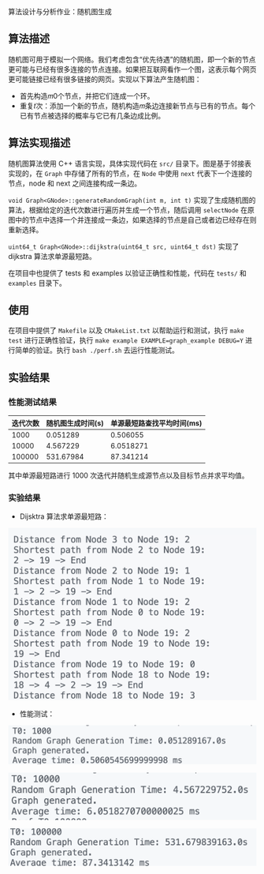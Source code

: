 

算法设计与分析作业：随机图生成

## 算法描述

随机图可用于模拟一个网络。我们考虑包含“优先待遇”的随机图，即一个新的节点更可能与已经有很多连接的节点连接。如果把互联网看作一个图，这表示每个网页更可能链接已经有很多链接的网页。实现以下算法产生随机图：

- 首先构造𝑚0个节点，并把它们连成一个环。
- 重复𝑡次：添加一个新的节点，随机构造𝑚条边连接新节点与已有的节点。每个已有节点被选择的概率与它已有几条边成比例。

## 算法实现描述

随机图算法使用 C++ 语言实现，具体实现代码在 `src/` 目录下。图是基于邻接表实现的，在 `Graph` 中存储了所有的节点，在 `Node` 中使用 `next` 代表下一个连接的节点，node 和 next 之间连接构成一条边。

`void Graph<GNode>::generateRandomGraph(int m, int t)` 实现了生成随机图的算法，根据给定的迭代次数进行遍历并生成一个节点，随后调用 `selectNode` 在原图中的节点中选择一个并连接成一条边，如果选择的节点是自己或者边已经存在则重新选择。

`uint64_t Graph<GNode>::dijkstra(uint64_t src, uint64_t dst)` 实现了 dijkstra 算法求单源最短路。

在项目中也提供了 tests 和 examples 以验证正确性和性能，代码在 `tests/` 和 `examples` 目录下。

## 使用

在项目中提供了 `Makefile` 以及 `CMakeList.txt` 以帮助运行和测试，执行 `make test` 进行正确性验证，执行 `make example EXAMPLE=graph_example DEBUG=Y` 进行简单的验证。执行 `bash ./perf.sh` 去运行性能测试。

## 实验结果

### 性能测试结果

| 迭代次数   | 随机图生成时间(s) | 单源最短路查找平均时间(ms) |
| ------ | ---------- | --------------- |
| 1000   | 0.051289   | 0.506055        |
| 10000  | 4.567229   | 6.0518271       |
| 100000 | 531.67984  | 87.341214       |

其中单源最短路进行 1000 次迭代并随机生成源节点以及目标节点并求平均值。

### 实验结果

- Dijsktra 算法求单源最短路：

![](docs/dijsktra.png)

- 性能测试：

![](docs/1000.png)

![](docs/10000.png)

![](docs/100000.png)
